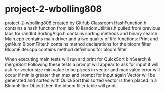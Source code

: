 # project-2-wbolling808
project-2-wbolling808 created by GitHub Classroom
HashFunction.h contains a hash function from lab 10
RandomUtilities.h pulled from previous labs for randInt
SortingAlgo.h contains sorting methods and binary search
Main.cpp contains main driver and a two quality of life functions: Print and getNum
BloomFilter.h  contains method declarations for the bloom filter
BloomFilter.cpp contains method definitions for bloom filter

When executing main tests will run and print for 
QuickSort
binSearch
& mergeSort
Following these tests a prompt will appear to ask for input
it will ask for vector size
min value to be places in vector
and max value
error will occur if min is greater than max and prompt for input again
Vector will be generated and sorted with QuickSort
this sorted vector is then placed in a BloomFilter Object
then the bloom filter table will print
